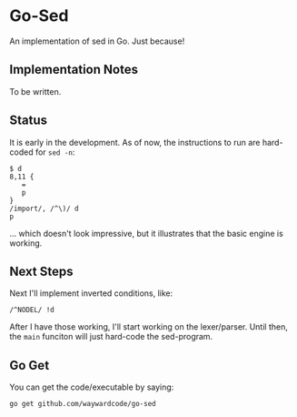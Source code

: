 # Go-Sed 

An implementation of sed in Go.  Just because!


## Implementation Notes

To be written.

## Status

It is early in the development.  As of now, the instructions to run are hard-coded for `sed -n`:

    $ d 
    8,11 {
       =
       p
    }
    /import/, /^\)/ d
    p

... which doesn't look impressive, but it illustrates that the basic engine
is working.


## Next Steps

Next I'll implement inverted conditions, like: 

    /^NODEL/ !d

After I have those working, I'll start working on the lexer/parser. Until then, the 
`main` funciton will just hard-code the sed-program. 


## Go Get

You can get the code/executable by saying:

    go get github.com/waywardcode/go-sed


